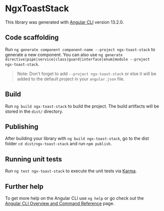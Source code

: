 # NgxToastStack

This library was generated with [Angular CLI](https://github.com/angular/angular-cli) version 13.2.0.

## Code scaffolding

Run `ng generate component component-name --project ngx-toast-stack` to generate a new component. You can also use `ng generate directive|pipe|service|class|guard|interface|enum|module --project ngx-toast-stack`.
> Note: Don't forget to add `--project ngx-toast-stack` or else it will be added to the default project in your `angular.json` file. 

## Build

Run `ng build ngx-toast-stack` to build the project. The build artifacts will be stored in the `dist/` directory.

## Publishing

After building your library with `ng build ngx-toast-stack`, go to the dist folder `cd dist/ngx-toast-stack` and run `npm publish`.

## Running unit tests

Run `ng test ngx-toast-stack` to execute the unit tests via [Karma](https://karma-runner.github.io).

## Further help

To get more help on the Angular CLI use `ng help` or go check out the [Angular CLI Overview and Command Reference](https://angular.io/cli) page.
